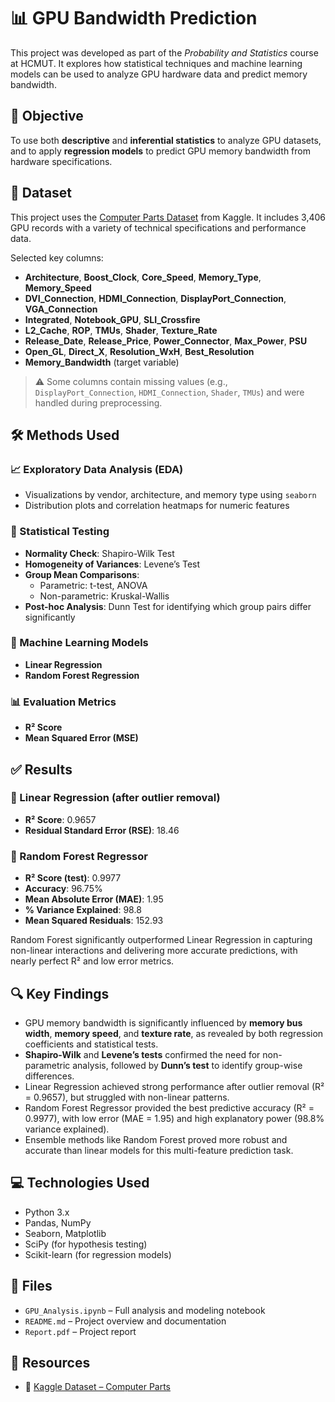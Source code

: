 # 📊 GPU Bandwidth Prediction

This project was developed as part of the *Probability and Statistics* course at HCMUT. It explores how statistical techniques and machine learning models can be used to analyze GPU hardware data and predict memory bandwidth.

## 🧠 Objective

To use both **descriptive** and **inferential statistics** to analyze GPU datasets, and to apply **regression models** to predict GPU memory bandwidth from hardware specifications.

## 📁 Dataset

This project uses the [Computer Parts Dataset](https://www.kaggle.com/datasets/iliassekkaf/computerparts?resource=downlo) from Kaggle. It includes 3,406 GPU records with a variety of technical specifications and performance data.

Selected key columns:
- **Architecture**, **Boost_Clock**, **Core_Speed**, **Memory_Type**, **Memory_Speed**
- **DVI_Connection**, **HDMI_Connection**, **DisplayPort_Connection**, **VGA_Connection**
- **Integrated**, **Notebook_GPU**, **SLI_Crossfire**
- **L2_Cache**, **ROP**, **TMUs**, **Shader**, **Texture_Rate**
- **Release_Date**, **Release_Price**, **Power_Connector**, **Max_Power**, **PSU**
- **Open_GL**, **Direct_X**, **Resolution_WxH**, **Best_Resolution**
- **Memory_Bandwidth** (target variable)

> ⚠️ Some columns contain missing values (e.g., `DisplayPort_Connection`, `HDMI_Connection`, `Shader`, `TMUs`) and were handled during preprocessing.

## 🛠️ Methods Used

### 📈 Exploratory Data Analysis (EDA)
- Visualizations by vendor, architecture, and memory type using `seaborn`
- Distribution plots and correlation heatmaps for numeric features

### 🧪 Statistical Testing
- **Normality Check**: Shapiro-Wilk Test  
- **Homogeneity of Variances**: Levene’s Test  
- **Group Mean Comparisons**:
  - Parametric: t-test, ANOVA  
  - Non-parametric: Kruskal-Wallis  
- **Post-hoc Analysis**: Dunn Test for identifying which group pairs differ significantly

### 🤖 Machine Learning Models
- **Linear Regression**
- **Random Forest Regression**

### 📊 Evaluation Metrics
- **R² Score**
- **Mean Squared Error (MSE)**

## ✅ Results

### 🔹 Linear Regression (after outlier removal)
- **R² Score**: 0.9657  
- **Residual Standard Error (RSE)**: 18.46

### 🔹 Random Forest Regressor
- **R² Score (test)**: 0.9977  
- **Accuracy**: 96.75%  
- **Mean Absolute Error (MAE)**: 1.95  
- **% Variance Explained**: 98.8  
- **Mean Squared Residuals**: 152.93

Random Forest significantly outperformed Linear Regression in capturing non-linear interactions and delivering more accurate predictions, with nearly perfect R² and low error metrics.

## 🔍 Key Findings
- GPU memory bandwidth is significantly influenced by **memory bus width**, **memory speed**, and **texture rate**, as revealed by both regression coefficients and statistical tests.
- **Shapiro-Wilk** and **Levene’s tests** confirmed the need for non-parametric analysis, followed by **Dunn’s test** to identify group-wise differences.
- Linear Regression achieved strong performance after outlier removal (R² = 0.9657), but struggled with non-linear patterns.
- Random Forest Regressor provided the best predictive accuracy (R² = 0.9977), with low error (MAE = 1.95) and high explanatory power (98.8% variance explained).
- Ensemble methods like Random Forest proved more robust and accurate than linear models for this multi-feature prediction task.

## 💻 Technologies Used

- Python 3.x  
- Pandas, NumPy  
- Seaborn, Matplotlib  
- SciPy (for hypothesis testing)  
- Scikit-learn (for regression models)

## 📎 Files

- `GPU_Analysis.ipynb` – Full analysis and modeling notebook
- `README.md` – Project overview and documentation
- `Report.pdf` – Project report

## 🔗 Resources

- 📄 [Kaggle Dataset – Computer Parts](https://www.kaggle.com/datasets/iliassekkaf/computerparts?resource=downlo)  


